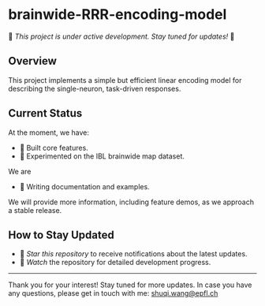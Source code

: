 # brainwide-RRR-encoding-model

🚧 *This project is under active development. Stay tuned for updates!* 🚧

## Overview

This project implements a simple but efficient linear encoding model for describing the single-neuron, task-driven responses.

## Current Status

At the moment, we have:

-  🚀 Built core features.
-  ⁠🧪 Experimented on the IBL brainwide map dataset.

We are

-   ⁠📖 Writing documentation and examples.

We will provide more information, including feature demos, as we approach a stable release.

## How to Stay Updated

-  ⁠🌟 *Star this repository* to receive notifications about the latest updates.
-  ⁠📧 *Watch* the repository for detailed development progress.

---

Thank you for your interest! Stay tuned for more updates. In case you have any questions, please get in touch with me: shuqi.wang@epfl.ch
